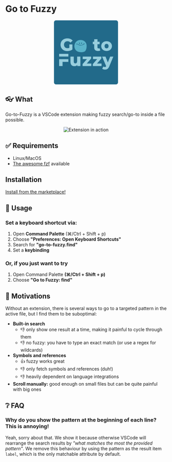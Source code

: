 # Go to Fuzzy

<p align="center">
  <img alt="Extension in action" src="https://github.com/rbaumier/vscode-go-to-fuzzy/blob/master/assets/icon.png?raw=true" width="200">
</p>

## 👓 What

Go-to-Fuzzy is a VSCode extension making fuzzy search/go-to inside a file possible.

<p align="center">
  <img alt="Extension in action" src="https://github.com/rbaumier/vscode-go-to-fuzzy/blob/master/assets/demo.gif?raw=true">
</p>

## ✅ Requirements

- Linux/MacOS
- [The awesome fzf](https://github.com/junegunn/fzf) available

## Installation

[Install from the marketplace!](https://marketplace.visualstudio.com/items?itemName=rbaumier.go-to-fuzzy)

## 🚀 Usage

### Set a keyboard shortcut via:

1. Open **Command Palette** (⌘/Ctrl + Shift + p)
2. Choose **"Preferences: Open Keyboard Shortcuts"**
3. Search for **"go-to-fuzzy.find"**
4. Set a **keybinding**

### Or, if you just want to try

1. Open Command Palette **(⌘/Ctrl + Shift + p)**
2. Choose **"Go to Fuzzy: find"**

## 🤔 Motivations

Without an extension, there is several ways to go to a targeted pattern in the active file, but I find them to be suboptimal:

- **Built-in search**
  - 👎 only show one result at a time, making it painful to cycle through them
  - 👎 no fuzzy: you have to type an exact match (or use a regex for wildcards)
- **Symbols and references**
  - 👍 fuzzy works great
  - 👎 only fetch symbols and references (duh!)
  - 👎 heavily dependent on language integrations
- **Scroll manually:** good enough on small files but can be quite painful with big ones

## ❔ FAQ

### Why do you show the pattern at the beginning of each line? This is annoying!

Yeah, sorry about that. We show it because otherwise VSCode will rearrange the search results by _"what matches the most the provided pattern"_. We remove this behaviour by using the pattern as the result item `label`, which is the only matchable attribute by default.
